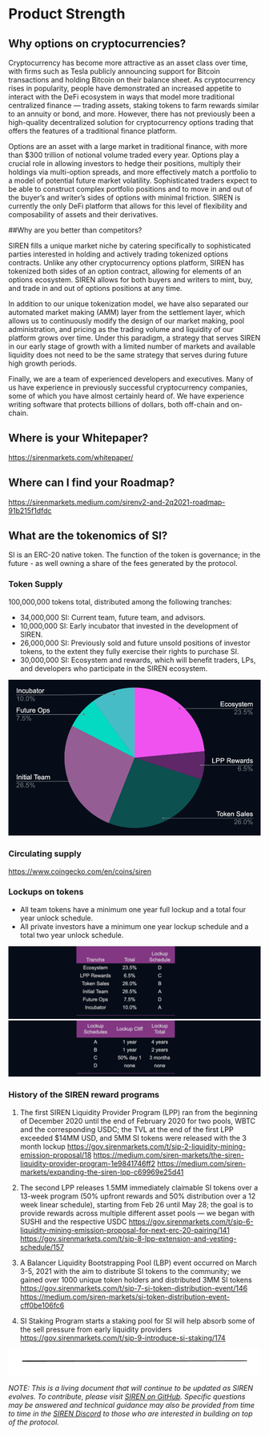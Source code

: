 # Product Strength

## Why options on cryptocurrencies?

Cryptocurrency has become more attractive as an asset class over time, with firms such as Tesla publicly announcing support for Bitcoin transactions and holding Bitcoin on their balance sheet. As cryptocurrency rises in popularity, people have demonstrated an increased appetite to interact with the DeFi ecosystem in ways that model more traditional centralized finance — trading assets, staking tokens to farm rewards similar to an annuity or bond, and more. However, there has not previously been a high-quality decentralized solution for cryptocurrency options trading that offers the features of a traditional finance platform.

Options are an asset with a large market in traditional finance, with more than $300 trillion of notional volume traded every year. Options play a crucial role in allowing investors to hedge their positions, multiply their holdings via multi-option spreads, and more effectively match a portfolio to a model of potential future market volatility. Sophisticated traders expect to be able to construct complex portfolio positions and to move in and out of the buyer’s and writer’s sides of options with minimal friction. SIREN is currently the only DeFi platform that allows for this level of flexibility and composability of assets and their derivatives.

##Why are you better than competitors?

SIREN fills a unique market niche by catering specifically to sophisticated parties interested in holding and actively trading tokenized options contracts. Unlike any other cryptocurrency options platform, SIREN has tokenized both sides of an option contract, allowing for elements of an options ecosystem. SIREN allows for both buyers and writers to mint, buy, and trade in and out of options positions at any time.

In addition to our unique tokenization model, we have also separated our automated market making (AMM) layer from the settlement layer, which allows us to continuously modify the design of our market making, pool administration, and pricing as the trading volume and liquidity of our platform grows over time. Under this paradigm, a strategy that serves SIREN in our early stage of growth with a limited number of markets and available liquidity does not need to be the same strategy that serves during future high growth periods.

Finally, we are a team of experienced developers and executives. Many of us have experience in previously successful cryptocurrency companies, some of which you have almost certainly heard of. We have experience writing software that protects billions of dollars, both off-chain and on-chain.

## Where is your Whitepaper?

https://sirenmarkets.com/whitepaper/

## Where can I find your Roadmap?

https://sirenmarkets.medium.com/sirenv2-and-2q2021-roadmap-91b215f1dfdc

## What are the tokenomics of SI?

SI is an ERC-20 native token. The function of the token is governance; in the future - as well owning a share of the fees generated by the protocol. 

### Token Supply

100,000,000 tokens total, distributed among the following tranches:
- 34,000,000 SI: Current team, future team, and advisors.
- 10,000,000 SI: Early incubator that invested in the development of SIREN.
- 26,000,000 SI: Previously sold and future unsold positions of investor tokens, to the extent they fully exercise their rights to purchase SI.
- 30,000,000 SI: Ecosystem and rewards, which will benefit traders, LPs, and developers who participate in the SIREN ecosystem.

![SIREN token supply split](.gitbook/assets/token-split.png)

### Circulating supply

https://www.coingecko.com/en/coins/siren

### Lockups on tokens

- All team tokens have a minimum one year full lockup and a total four year unlock schedule.
- All private investors have a minimum one year lockup schedule and a total two year unlock schedule.

![SIREN token lockup schedule tranches](.gitbook/assets/lockup-schedule-1.png)
![SIREN token lockup schedule cliff](.gitbook/assets/lockup-schedule-2.png)

### History of the SIREN reward programs
 
1) The first SIREN Liquidity Provider Program (LPP) ran from the beginning of December 2020 until the end of February 2020 for two pools, WBTC and the corresponding USDC; the TVL at the end of the first LPP exceeded $14MM USD, and 5MM SI tokens were released with the 3 month lockup
https://gov.sirenmarkets.com/t/sip-2-liquidity-mining-emission-proposal/18
https://medium.com/siren-markets/the-siren-liquidity-provider-program-1e9841746ff2
https://medium.com/siren-markets/expanding-the-siren-lpp-c69969e25d41

2) The second LPP releases 1.5MM immediately claimable SI tokens over a 13-week program (50% upfront rewards and 50% distribution over a 12 week linear schedule), starting from Feb 26 until May 28; the goal is to provide rewards across multiple different asset pools — we began with SUSHI and the respective USDC
https://gov.sirenmarkets.com/t/sip-6-liquidity-mining-emission-proposal-for-next-erc-20-pairing/141
https://gov.sirenmarkets.com/t/sip-8-lpp-extension-and-vesting-schedule/157

3) A Balancer Liquidity Bootstrapping Pool (LBP) event occurred on March 3-5, 2021 with the aim to distribute SI tokens to the community; we gained over 1000 unique token holders and distributed 3MM SI tokens
https://gov.sirenmarkets.com/t/sip-7-si-token-distribution-event/146
https://medium.com/siren-markets/si-token-distribution-event-cff0be106fc6

4) SI Staking Program starts a staking pool for SI will help absorb some of the sell pressure from early liquidity providers
https://gov.sirenmarkets.com/t/sip-9-introduce-si-staking/174

![](../.gitbook/assets/image.png)

_NOTE: This is a living document that will continue to be updated as SIREN evolves. To contribute, please visit_ [_SIREN on GitHub_](https://github.com/sirenmarkets/core)_. Specific questions may be answered and technical guidance may also be provided from time to time in the_ [_SIREN Discord_](https://discord.gg/JMcDB52Y) _to those who are interested in building on top of the protocol._
